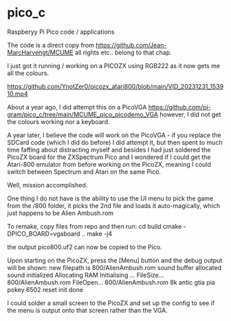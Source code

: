 # pico_c
Raspberyy Pi Pico code / applications

The code is a direct copy from https://github.com/Jean-MarcHarvengt/MCUME
all rights etc.. belong to that chap.

I just got it running / working on a PICOZX using RGB222 as it now gets me all the colours.

https://github.com/YnotZer0/picozx_atari800/blob/main/VID_20231231_153910.mp4

About a year ago, I did attempt this on a PicoVGA https://github.com/pi-gram/pico_c/tree/main/MCUME_pico_picodemo_VGA
however, I did not get the colours working nor a keyboard.

A year later, I believe the code will work on the PicoVGA - if you replace the SDCard code (which I did do before)
I did attempt it, but then spent to much time faffing about distracting myself and besides I had just soldered
the PicoZX board for the ZXSpectrum Pico and I wondered if I could get the Atari-800 emulator from before working on
the PicoZX, meaning I could switch between Spectrum and Atari on the same Pico.

Well, mission accomplished.

One thing I do not have is the ability to use the UI menu to pick the game from the /800 folder, it picks the 2nd file
and loads it auto-magically, which just happens to be Alien Ambush.rom

To remake, copy files from repo and then run:
cd build
cmake -DPICO_BOARD=vgaboard ..
make -j4

the output pico800.uf2 can now be copied to the Pico.

Upon starting on the PicoZX, press the [Menu] button and the debug output will be shown:
new filepath is
800/AlienAmbush.rom
sound buffer allocated
sound initialized
Allocating RAM
Initialising ...
FileSize...
800/AlienAmbush.rom
FileOpen...
800/AlienAmbush.rom
8k
antic
gtia
pia
pokey
6502 reset
init done

I could solder a small screen to the PicoZX and set up the config to see if the menu is output onto that screen rather than the VGA.
